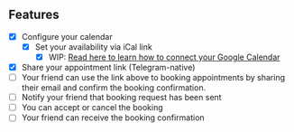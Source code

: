 ## Features

- [x] Configure your calendar
    - [x] Set your availability via iCal link
        - [x] WIP: [Read here to learn how to connect your Google Calendar](#)
- [x] Share your appointment link (Telegram-native)
- [ ] Your friend can use the link above to booking appointments by sharing their email and confirm the booking confirmation.
- [ ] Notify your friend that booking request has been sent
- [ ] You can accept or cancel the booking
- [ ] Your friend can receive the booking confirmation
